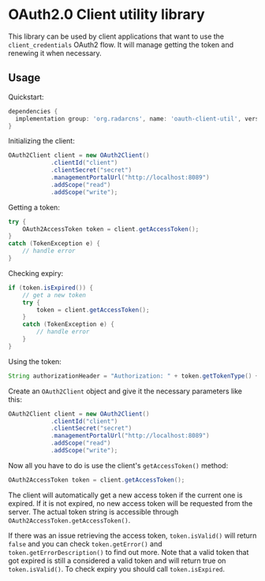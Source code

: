 OAuth2.0 Client utility library
===============================
This library can be used by client applications that want to use the `client_credentials` OAuth2 
flow. It will manage getting the token and renewing it when necessary.

Usage
-----

Quickstart:

```groovy
dependencies {
  implementation group: 'org.radarcns', name: 'oauth-client-util', version: '0.6.3'
}
```

Initializing the client:
```Java
OAuth2Client client = new OAuth2Client()
            .clientId("client")
            .clientSecret("secret")
            .managementPortalUrl("http://localhost:8089")
            .addScope("read")
            .addScope("write");
```
Getting a token:
```Java
try {
    OAuth2AccessToken token = client.getAccessToken();
}
catch (TokenException e) {
    // handle error
}
```
Checking expiry:
```Java
if (token.isExpired()) {
    // get a new token
    try {
        token = client.getAccessToken();
    }
    catch (TokenException e) {
        // handle error
    }
}
```
Using the token:
```Java
String authorizationHeader = "Authorization: " + token.getTokenType() + " " token.getAccessToken();
```


Create an `OAuth2Client` object and give it the necessary parameters like this:

```Java
OAuth2Client client = new OAuth2Client()
            .clientId("client")
            .clientSecret("secret")
            .managementPortalUrl("http://localhost:8089")
            .addScope("read")
            .addScope("write");
```

Now all you have to do is use the client's `getAccessToken()` method: 
```Java
OAuth2AccessToken token = client.getAccessToken();
```

The client will automatically get a new access token if the current one is expired. If it is not
expired, no new access token will be requested from the server. The actual token string is
accessible through `OAuth2AccessToken.getAccessToken()`.

If there was an issue retrieving the access token, `token.isValid()` will return `false` and you can
check `token.getError()` and `token.getErrorDescription()` to find out more. Note that a valid
token that got expired is still a considered a valid token and will return true on 
`token.isValid()`. To check expiry you should call `token.isExpired`.
